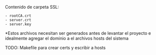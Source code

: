 Contenido de carpeta SSL:

    - rootCA.crt
    - server.crt
    - server.key

*Estos archivos necesitan ser generados antes de levantar el proyecto e idealmente agregar el dominio a el archivos hosts del sistema

TODO: Makefile para crear certs y escribir a hosts